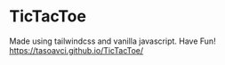 # TicTacToe
Made using tailwindcss and vanilla javascript. Have Fun!
https://tasoavci.github.io/TicTacToe/

